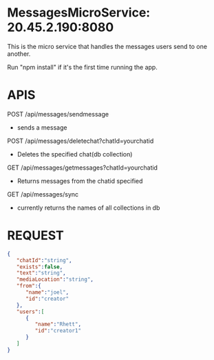 # MessagesMicroService: 20.45.2.190:8080
This is the micro service that handles the messages users send to one another.

Run "npm install" if it's the first time running the app.

# APIS
POST /api/messages/sendmessage
- sends a message

POST /api/messages/deletechat?chatId=yourchatid
- Deletes the specified chat(db collection)

GET /api/messages/getmessages?chatId=yourchatid
- Returns messages from the chatid specified

GET /api/messages/sync
- currently returns the names of all collections in db

# REQUEST
```json
{
   "chatId":"string",
   "exists":false,
   "text":"string",
   "mediaLocation":"string",
   "from":{
      "name":"joel",
      "id":"creator"
   },
   "users":[
      {
         "name":"Rhett",
         "id":"creator1"
      }
   ]
}
```
